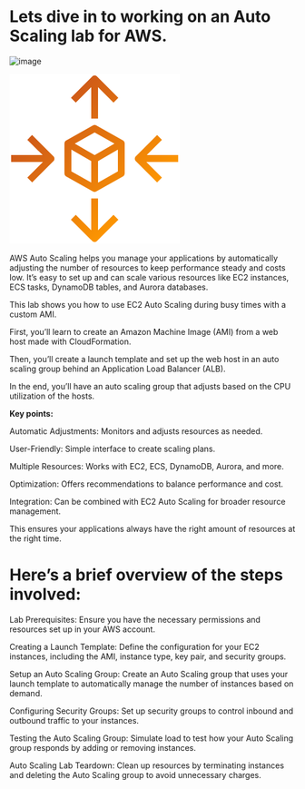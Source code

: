 # Lets dive in to working on an Auto Scaling lab for AWS. 

![image](https://github.com/user-attachments/assets/aae223d9-a317-49d5-8851-94c904ae7597)

![alt text](image-1.png)

AWS Auto Scaling helps you manage your applications by automatically adjusting the number of resources to keep performance steady and costs low. It’s easy to set up and can scale various resources like EC2 instances, ECS tasks, DynamoDB tables, and Aurora databases.


This lab shows you how to use EC2 Auto Scaling during busy times with a custom AMI.

First, you’ll learn to create an Amazon Machine Image (AMI) from a web host made with CloudFormation.

Then, you’ll create a launch template and set up the web host in an auto scaling group behind an Application Load Balancer (ALB).

In the end, you’ll have an auto scaling group that adjusts based on the CPU utilization of the hosts.

**Key points:**

Automatic Adjustments: Monitors and adjusts resources as needed.

User-Friendly: Simple interface to create scaling plans.

Multiple Resources: Works with EC2, ECS, DynamoDB, Aurora, and more.

Optimization: Offers recommendations to balance performance and cost.

Integration: Can be combined with EC2 Auto Scaling for broader resource management.

This ensures your applications always have the right amount of resources at the right time.

# Here’s a brief overview of the steps involved:

Lab Prerequisites: Ensure you have the necessary permissions and resources set up in your AWS account.

Creating a Launch Template: Define the configuration for your EC2 instances, including the AMI, instance type, key pair, and security groups.

Setup an Auto Scaling Group: Create an Auto Scaling group that uses your launch template to automatically manage the number of instances based on demand.

Configuring Security Groups: Set up security groups to control inbound and outbound traffic to your instances.

Testing the Auto Scaling Group: Simulate load to test how your Auto Scaling group responds by adding or removing instances.

Auto Scaling Lab Teardown: Clean up resources by terminating instances and deleting the Auto Scaling group to avoid unnecessary charges.
